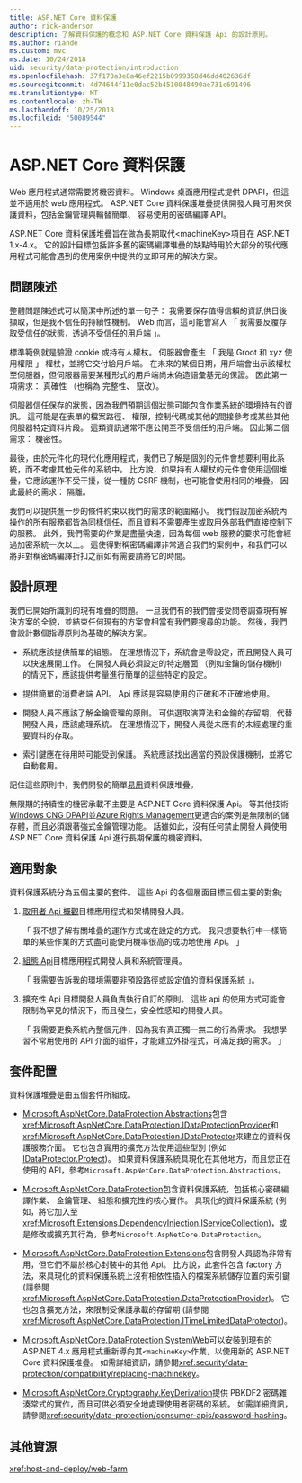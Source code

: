 ```yaml
---
title: ASP.NET Core 資料保護
author: rick-anderson
description: 了解資料保護的概念和 ASP.NET Core 資料保護 Api 的設計原則。
ms.author: riande
ms.custom: mvc
ms.date: 10/24/2018
uid: security/data-protection/introduction
ms.openlocfilehash: 37f170a3e8a46ef2215b0999358d46dd402636df
ms.sourcegitcommit: 4d74644f11e0dac52b4510048490ae731c691496
ms.translationtype: MT
ms.contentlocale: zh-TW
ms.lasthandoff: 10/25/2018
ms.locfileid: "50089544"
---
```

# <a name="aspnet-core-data-protection"></a>ASP.NET Core 資料保護

Web 應用程式通常需要將機密資料。 Windows 桌面應用程式提供 DPAPI，但這並不適用於 web 應用程式。 ASP.NET Core 資料保護堆疊提供開發人員可用來保護資料，包括金鑰管理與輪替簡單、 容易使用的密碼編譯 API。

ASP.NET Core 資料保護堆疊旨在做為長期取代&lt;machineKey&gt;項目在 ASP.NET 1.x-4.x。 它的設計目標包括許多舊的密碼編譯堆疊的缺點時用於大部分的現代應用程式可能會遇到的使用案例中提供的立即可用的解決方案。

## <a name="problem-statement"></a>問題陳述

整體問題陳述式可以簡潔中所述的單一句子： 我需要保存值得信賴的資訊供日後擷取，但是我不信任的持續性機制。 Web 而言，這可能會寫入 「 我需要反覆存取受信任的狀態，透過不受信任的用戶端 」。

標準範例就是驗證 cookie 或持有人權杖。 伺服器會產生 「 我是 Groot 和 xyz 使用權限 」 權杖，並將它交付給用戶端。 在未來的某個日期，用戶端會出示該權杖至伺服器，但伺服器需要某種形式的用戶端尚未偽造語彙基元的保證。 因此第一項需求： 真確性 （也稱為 完整性、 竄改）。

伺服器信任保存的狀態，因為我們預期這個狀態可能包含作業系統的環境特有的資訊。 這可能是在表單的檔案路徑、 權限，控制代碼或其他的間接參考或某些其他伺服器特定資料片段。 這類資訊通常不應公開至不受信任的用戶端。 因此第二個需求： 機密性。

最後，由於元件化的現代化應用程式，我們已了解是個別的元件會想要利用此系統，而不考慮其他元件的系統中。 比方說，如果持有人權杖的元件會使用這個堆疊，它應該運作不受干擾，從一種防 CSRF 機制，也可能會使用相同的堆疊。 因此最終的需求： 隔離。

我們可以提供進一步的條件約束以我們的需求的範圍縮小。 我們假設加密系統內操作的所有服務都皆為同樣信任，而且資料不需要產生或取用外部我們直接控制下的服務。 此外，我們需要的作業是盡量快速，因為每個 web 服務的要求可能會經過加密系統一次以上。 這使得對稱密碼編譯非常適合我們的案例中，和我們可以將非對稱密碼編譯折扣之前如有需要請將它的時間。

## <a name="design-philosophy"></a>設計原理

我們已開始所識別的現有堆疊的問題。 一旦我們有的我們會接受問卷調查現有解決方案的全貌，並結束任何現有的方案會相當有我們要搜尋的功能。 然後，我們會設計數個指導原則為基礎的解決方案。

* 系統應該提供簡單的組態。 在理想情況下，系統會是零設定，而且開發人員可以快速展開工作。 在開發人員必須設定的特定層面 （例如金鑰的儲存機制） 的情況下，應該提供考量進行簡單的這些特定的設定。

* 提供簡單的消費者端 API。 Api 應該是容易使用的正確和不正確地使用。

* 開發人員不應該了解金鑰管理的原則。 可供選取演算法和金鑰的存留期，代替開發人員，應該處理系統。 在理想情況下，開發人員從未應有的未經處理的重要資料的存取。

* 索引鍵應在待用時可能受到保護。 系統應該找出適當的預設保護機制，並將它自動套用。

記住這些原則中，我們開發的簡單[易用](xref:security/data-protection/using-data-protection)資料保護堆疊。

無限期的持續性的機密承載不主要是 ASP.NET Core 資料保護 Api。 等其他技術[Windows CNG DPAPI](https://msdn.microsoft.com/library/windows/desktop/hh706794%28v=vs.85%29.aspx)並[Azure Rights Management](/rights-management/)更適合的案例是無限制的儲存體，而且必須跟著強式金鑰管理功能。 話雖如此，沒有任何禁止開發人員使用 ASP.NET Core 資料保護 Api 進行長期保護的機密資料。

## <a name="audience"></a>適用對象

資料保護系統分為五個主要的套件。 這些 Api 的各個層面目標三個主要的對象;

1. [取用者 Api 概觀](xref:security/data-protection/consumer-apis/overview)目標應用程式和架構開發人員。

   「 我不想了解有關堆疊的運作方式或在設定的方式。 我只想要執行中一樣簡單的某些作業的方式盡可能使用機率很高的成功地使用 Api。 」

2. [組態 Api](xref:security/data-protection/configuration/overview)目標應用程式開發人員和系統管理員。

   「 我需要告訴我的環境需要非預設路徑或設定值的資料保護系統 」。

3. 擴充性 Api 目標開發人員負責執行自訂的原則。 這些 api 的使用方式可能會限制為罕見的情況下，而且發生，安全性感知的開發人員。

   「 我需要更換系統內整個元件，因為我有真正獨一無二的行為需求。 我想學習不常用使用的 API 介面的組件，才能建立外掛程式，可滿足我的需求。 」

## <a name="package-layout"></a>套件配置

資料保護堆疊是由五個套件所組成。

* [Microsoft.AspNetCore.DataProtection.Abstractions](https://www.nuget.org/packages/Microsoft.AspNetCore.DataProtection.Abstractions/)包含<xref:Microsoft.AspNetCore.DataProtection.IDataProtectionProvider>和<xref:Microsoft.AspNetCore.DataProtection.IDataProtector>来建立的資料保護服務介面。 它也包含實用的擴充方法使用這些型別 (例如[IDataProtector.Protect](xref:Microsoft.AspNetCore.DataProtection.DataProtectionCommonExtensions.Protect*))。 如果資料保護系統具現化在其他地方，而且您正在使用的 API，參考`Microsoft.AspNetCore.DataProtection.Abstractions`。

* [Microsoft.AspNetCore.DataProtection](https://www.nuget.org/packages/Microsoft.AspNetCore.DataProtection/)包含資料保護系統，包括核心密碼編譯作業、 金鑰管理、 組態和擴充性的核心實作。 具現化的資料保護系統 (例如，將它加入至<xref:Microsoft.Extensions.DependencyInjection.IServiceCollection>)，或是修改或擴充其行為，參考`Microsoft.AspNetCore.DataProtection`。

* [Microsoft.AspNetCore.DataProtection.Extensions](https://www.nuget.org/packages/Microsoft.AspNetCore.DataProtection.Extensions/)包含開發人員認為非常有用，但它們不屬於核心封裝中的其他 Api。 比方說，此套件包含 factory 方法，來具現化的資料保護系統上沒有相依性插入的檔案系統儲存位置的索引鍵 (請參閱<xref:Microsoft.AspNetCore.DataProtection.DataProtectionProvider>)。 它也包含擴充方法，來限制受保護承載的存留期 (請參閱<xref:Microsoft.AspNetCore.DataProtection.ITimeLimitedDataProtector>)。

* [Microsoft.AspNetCore.DataProtection.SystemWeb](https://www.nuget.org/packages/Microsoft.AspNetCore.DataProtection.SystemWeb/)可以安裝到現有的 ASP.NET 4.x 應用程式重新導向其`<machineKey>`作業，以使用新的 ASP.NET Core 資料保護堆疊。 如需詳細資訊，請參閱<xref:security/data-protection/compatibility/replacing-machinekey>。

* [Microsoft.AspNetCore.Cryptography.KeyDerivation](https://www.nuget.org/packages/Microsoft.AspNetCore.Cryptography.KeyDerivation/)提供 PBKDF2 密碼雜湊常式的實作，而且可供必須安全地處理使用者密碼的系統。 如需詳細資訊，請參閱<xref:security/data-protection/consumer-apis/password-hashing>。

## <a name="additional-resources"></a>其他資源

<xref:host-and-deploy/web-farm>
